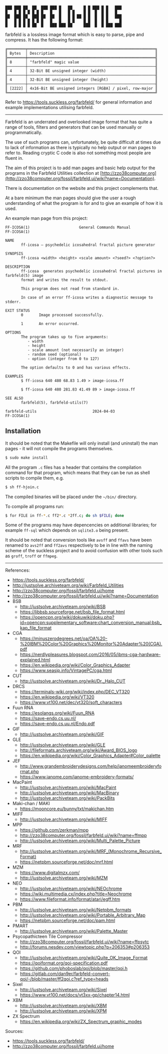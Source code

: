 ```
███ ███ ██  ██  ███ ███ █   ██     █ █ ███ █ █   ███
█   █ █ █ █ █ █ █   █   █   █ █    █ █  █  █ █   █
██  ███ ██  ███ ██  ██  █   █ █ ██ █ █  █  █ █   ███
█   █ █ █ █ █ █ █   █   █   █ █    █ █  █  █ █     █
█   █ █ █ █ ██  █   ███ ███ ██     ███  █  █ ███ ███
```

farbfeld is a lossless image format which is easy to parse, pipe and compress.
It has the following format:

    ╔════════╤═════════════════════════════════════════════════════════╗
    ║ Bytes  │ Description                                             ║
    ╠════════╪═════════════════════════════════════════════════════════╣
    ║ 8      │ "farbfeld" magic value                                  ║
    ╟────────┼─────────────────────────────────────────────────────────╢
    ║ 4      │ 32-Bit BE unsigned integer (width)                      ║
    ╟────────┼─────────────────────────────────────────────────────────╢
    ║ 4      │ 32-Bit BE unsigned integer (height)                     ║
    ╟────────┼─────────────────────────────────────────────────────────╢
    ║ [2222] │ 4x16-Bit BE unsigned integers [RGBA] / pixel, row-major ║
    ╚════════╧═════════════════════════════════════════════════════════╝

Refer to https://tools.suckless.org/farbfeld/ for general information and example implementations
utilising farbfeld.

----

Farbfeld is an underrated and overlooked image format that has quite a range of tools, filters and
generators that can be used manually or programmatically.

The use of such programs can, unfortunately, be quite difficult at times due to lack of information
as there is typically no help output or man pages to refer to. Reading cryptic C code is also not
something most people are fluent in.

The aim of this project is to add man pages and basic help output for the programs in the
Farbfeld Utilities collection at
[http://zzo38computer.org](http://zzo38computer.org/fossil/farbfeld.ui/wiki?name=Documentation).

There is documentation on the website and this project complements that.

At a bare minimum the man pages should give the user a rough understanding of what the program is
for and to give an example of how it is used.

An example man page from this project:

```
FF-ICOSA(1)                      General Commands Manual                     FF-ICOSA(1)

NAME
       ff-icosa — psychedelic icosahedral fractal picture generator

SYNOPSIS
       ff-icosa <width> <height> <scale amount> <?seed?> <?option?>

DESCRIPTION
       ff-icosa  generates psychedelic icosahedral fractal pictures in farbfeld(5) image
       format and writes the result to stdout.

       This program does not read from standard in.

       In case of an error ff-icosa writes a diagnostic message to stderr.

EXIT STATUS
       0       Image processed successfully.

       1       An error occurred.

OPTIONS
       The program takes up to five arguments:
          - width
          - height
          - scale amount (not necessarily an integer)
          - random seed (optional)
          - option (integer from 0 to 127)

       The option defaults to 0 and has various effects.

EXAMPLES
       $ ff-icosa 640 480 68.83 1.49 > image-icosa.ff

       $ ff-icosa 640 480 281.83 41.49 89 > image-icosa.ff

SEE ALSO
       farbfeld(5), farbfeld-utils(7)

farbfeld-utils                         2024-04-03                            FF-ICOSA(1)
```

## Installation

It should be noted that the Makefile will only install (and uninstall) the man pages - it will not
compile the programs themselves.

```sh
$ sudo make install
```

All the program `.c` files has a header that contains the compilation command for that program,
which means that they can be run as shell scripts to compile them, e.g.

```sh
$ sh ff-hjoin.c
```

The compiled binaries will be placed under the `~/bin/` directory.

To compile all programs run:

```sh
$ for FILE in ff-*.c ff2*.c *2ff.c; do sh $FILE; done
```

Some of the programs may have depencencies on additional libraries; for example `ff-sql` which
depends on `sqlite3.o` being present.

It should be noted that conversion tools like `avsff` and `ffavs` have been renamed to
`avs2ff` and `ff2avs` respectively to be in line with the naming scheme of the suckless project
and to avoid confusion with other tools such as `groff`, `troff` or `ffmpeg`.

----

References:
   - https://tools.suckless.org/farbfeld/
   - http://justsolve.archiveteam.org/wiki/Farbfeld_Utilities
   - http://zzo38computer.org/fossil/farbfeld.ui/home
   - http://zzo38computer.org/fossil/farbfeld.ui/wiki?name=Documentation
   - BSB
      - http://justsolve.archiveteam.org/wiki/BSB
      - https://libbsb.sourceforge.net/bsb_file_format.html
      - https://opencpn.org/wiki/dokuwiki/doku.php?id=opencpn:supplementary_software:chart_conversion_manual:bsb_kap_file_format
   - CGA
      - https://minuszerodegrees.net/oa/OA%20-%20IBM%20Color%20Graphics%20Monitor%20Adapter%20(CGA).pdf
      - https://nerdlypleasures.blogspot.com/2016/05/ibms-cga-hardware-explained.html
      - https://en.wikipedia.org/wiki/Color_Graphics_Adapter
      - https://www.seasip.info/VintagePC/cga.html
   - CUT
      - http://justsolve.archiveteam.org/wiki/Dr._Halo_CUT
   - DRCS
      - https://terminals-wiki.org/wiki/index.php/DEC_VT320
      - https://en.wikipedia.org/wiki/VT320
      - https://www.vt100.net/dec/vt320/soft_characters
   - Fuun RNA
      - https://esolangs.org/wiki/Fuun_RNA
      - https://save-endo.cs.uu.nl/
      - https://save-endo.cs.uu.nl/Endo.pdf
   - GIF
      - http://justsolve.archiveteam.org/wiki/GIF
   - GLE
      - http://justsolve.archiveteam.org/wiki/GLE
      - http://fileformats.archiveteam.org/wiki/Award_BIOS_logo
      - https://en.wikipedia.org/wiki/Color_Graphics_Adapter#Color_palette
   - JEF
      - http://www.grandembroiderydesigns.com/help/janomeembroideryformat.php
      - https://www.janome.com/janome-embroidery-formats/
   - MacPaint
      - http://justsolve.archiveteam.org/wiki/MacPaint
      - http://justsolve.archiveteam.org/wiki/MacBinary
      - http://justsolve.archiveteam.org/wiki/PackBits
   - Maki-chan / MAKI
      - https://mooncore.eu/bunny/txt/makichan.htm
   - MIFF
      - http://justsolve.archiveteam.org/wiki/MIFF
   - MPP
      - https://github.com/zerkman/mpp
      - http://zzo38computer.org/fossil/farbfeld.ui/wiki?name=ffmpp
      - http://justsolve.archiveteam.org/wiki/Multi_Palette_Picture
   - MRF
      - http://justsolve.archiveteam.org/wiki/MRF_(Monochrome_Recursive_Format)
      - https://netpbm.sourceforge.net/doc/mrf.html
   - MZM
      - https://www.digitalmzx.com/
      - http://justsolve.archiveteam.org/wiki/MZM
   - NEO
      - http://justsolve.archiveteam.org/wiki/NEOchrome
      - https://wiki.multimedia.cx/index.php?title=Neochrome
      - https://www.fileformat.info/format/atari/egff.htm
   - PBM
      - http://justsolve.archiveteam.org/wiki/Netpbm_formats
      - http://justsolve.archiveteam.org/wiki/Portable_Arbitrary_Map
      - https://netpbm.sourceforge.net/doc/pam.html
   - PMART
      - http://justsolve.archiveteam.org/wiki/Palette_Master
   - Psycopathicteen Tile Compressor
      - http://zzo38computer.org/fossil/farbfeld.ui/wiki?name=ffpsytc
      - http://forums.nesdev.com/viewtopic.php?p=206353#p206353
   - QOI
      - http://justsolve.archiveteam.org/wiki/Quite_OK_Image_Format
      - https://qoiformat.org/qoi-specification.pdf
      - https://github.com/phoboslab/qoi/blob/master/qoi.h
      - https://gitlab.com/dan9er/farbfeld-convert-qoi/-/blob/master/ff2qoi.c?ref_type=heads
   - Sixel
      - http://justsolve.archiveteam.org/wiki/Sixel
      - https://www.vt100.net/docs/vt3xx-gp/chapter14.html
   - XBM
      - http://justsolve.archiveteam.org/wiki/XBM
      - http://justsolve.archiveteam.org/wiki/XPM
   - ZX Spectrum
      - https://en.wikipedia.org/wiki/ZX_Spectrum_graphic_modes

Sources:
   - https://tools.suckless.org/farbfeld/
   - http://zzo38computer.org/fossil/farbfeld.ui/home
